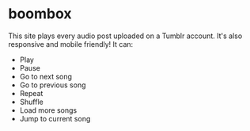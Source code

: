 # boombox
This site plays every audio post uploaded on a Tumblr account. It's also responsive and mobile friendly!
It can:
- Play
- Pause 
- Go to next song
- Go to previous song
- Repeat 
- Shuffle 
- Load more songs
- Jump to current song

